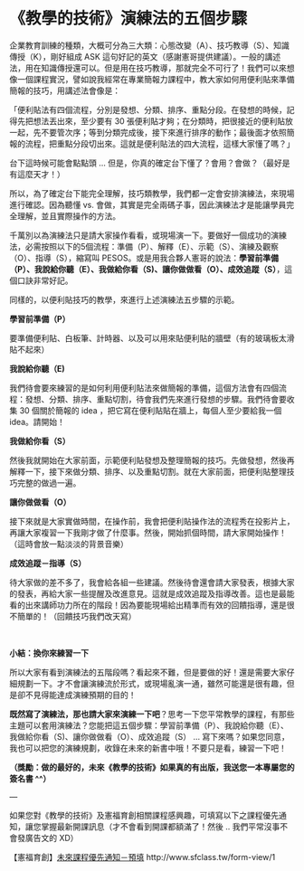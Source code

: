 # 《教學的技術》演練法的五個步驟 

<p>企業教育訓練的種類，大概可分為三大類：心態改變（A）、技巧教導（S）、知識傳授（K），剛好組成 ASK 這句好記的英文（感謝憲哥提供建議）。一般的講述法，用在知識傳授還可以。但是用在技巧教導，那就完全不可行了！我們可以來想像一個課程實況，譬如說我經常在專業簡報力課程中，教大家如何用便利貼來準備簡報的技巧，用講述法會像是：</p>
<p>「便利貼法有四個流程，分別是發想、分類、排序、重點分段。在發想的時候，記得先把想法丟出來，至少要有 30 張便利貼才夠；在分類時，把很接近的便利貼放一起，先不要管次序；等到分類完成後，接下來進行排序的動作；最後面才依照簡報的流程，把重點分段切出來。這就是便利貼法的四大流程，這樣大家懂了嗎？」</p>
<p>台下這時候可能會點點頭 … 但是，你真的確定台下懂了？會用？會做？（最好是有這麼天才！）</p>
<p>所以，為了確定台下能完全理解，技巧類教學，我們都一定會安排演練法，來現場進行確認。因為聽懂 vs. 會做，其實是完全兩碼子事，因此演練法才是能讓學員完全理解，並且實際操作的方法。</p>
<p>千萬別以為演練法只是請大家操作看看，或現場演一下。要做好一個成功的演練法，必需按照以下的5個流程：準備（P）、解釋（E）、示範（S）、演練及觀察（O）、指導（S），縮寫叫 PESOS。或是用我合夥人憲哥的說法：<strong>學習前準備（</strong><strong>P</strong><strong>）、我說給你聽（E</strong><strong>）、我做給你看（S)</strong><strong>、讓你做做看（O</strong><strong>）、成效追蹤（S</strong><strong>）</strong>，這個口訣非常好記。</p>
<p>同樣的，以便利貼技巧的教學，來進行上述演練法五步驟的示範。</p>
<p><strong>學習前準備（P</strong><strong>）</strong></p>
<p>要準備便利貼、白板筆、計時器、以及可以用來貼便利貼的牆壁（有的玻璃板太滑貼不起來）</p>
<p><strong>我說給你聽（E)</strong></p>
<p>我們待會要來練習的是如何利用便利貼法來做簡報的準備，這個方法會有四個流程：發想、分類、排序、重點切割，待會我們先來進行發想的步驟。我們待會要收集 30 個關於簡報的 idea ，把它寫在便利貼貼在牆上，每個人至少要給我一個 idea。請開始！</p>
<p><strong>我做給你看（S</strong><strong>）</strong></p>
<p>然後我就開始在大家前面，示範便利貼發想及整理簡報的技巧。先做發想，然後再解釋一下，接下來做分類、排序、以及重點切割。就在大家前面，把便利貼整理技巧完整的做過一遍。</p>
<p><strong>讓你做做看（O</strong><strong>）</strong></p>
<p>接下來就是大家實做時間，在操作前，我會把便利貼操作法的流程秀在投影片上，再讓大家複習一下我剛才做了什麼事。然後，開始抓個時間，請大家開始操作！（這時會放一點淡淡的背景音樂）</p>
<p><strong>成效追蹤－指導（S</strong><strong>）</strong></p>
<p>待大家做的差不多了，我會給各組一些建議。然後待會還會請大家發表，根據大家的發表，再給大家一些提醒及改進意見。這就是成效追蹤及指導改善。這也是最能看的出來講師功力所在的階段！因為要能現場給出精準而有效的回饋指導，還是很不簡單的！（回饋技巧我們改天寫）</p>
<p> </p>
<p><strong>小結：換你來練習一下</strong></p>
<p>所以大家有看到演練法的五階段嗎？看起來不難，但是要做的好！還是需要大家仔細規劃一下。才不會讓演練流於形式，或現場亂演一通，雖然可能還是很有趣，但是卻不見得能達成演練預期的目的！</p>
<p><strong>既然寫了演練法，那也請大家來演練一下吧</strong>？思考一下您平常教學的課程，有那些主題可以套用演練法？您能把這五個步驟：學習前準備（P）、我說給你聽（E）、我做給你看（S)、讓你做做看（O）、成效追蹤（S） … 寫下來嗎？如果您同意，我也可以把您的演練規劃，收錄在未來的新書中哦！不要只是看，練習一下吧！</p>
<p><strong>（獎勵：做的最好的，未來《教學的技術》如果真的有出版，我送您一本專屬您的簽名書 ^^</strong><strong>）</strong></p>
<p>—</p>
<p>如果您對《教學的技術》及憲福育創相關課程感興趣，可填寫以下之課程優先通知，讓您掌握最新開課訊息（才不會看到開課都額滿了！然後 .. 我們平常沒事不會發廣告文的 XD）</p>
<p>【憲福育創】<a href="http://www.sfclass.tw/form-view/1">未來課程優先通知－預填</a> http://www.sfclass.tw/form-view/1</p>